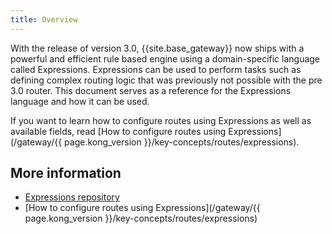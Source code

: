 ```yaml
---
title: Overview
---
```


With the release of version 3.0, {{site.base_gateway}} now ships with a powerful and efficient rule based engine using
a domain-specific language called Expressions. Expressions can be used to perform tasks such as defining
complex routing logic that was previously not possible with the pre 3.0 router.
This document serves as a reference for the Expressions language and how it can be used.

If you want to learn how to configure routes using Expressions as well
as available fields, read [How to configure routes using Expressions](/gateway/{{ page.kong_version }}/key-concepts/routes/expressions).

## More information

* [Expressions repository](https://github.com/Kong/atc-router#table-of-contents)
* [How to configure routes using Expressions](/gateway/{{ page.kong_version }}/key-concepts/routes/expressions)
